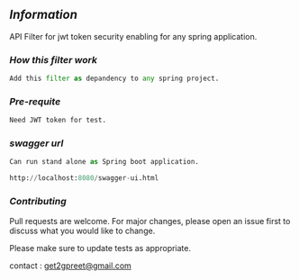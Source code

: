 ## _Information_

API Filter for jwt token security enabling for any spring application.

### _How this filter work_

```python
Add this filter as depandency to any spring project.
```
### _Pre-requite_

```bash
Need JWT token for test.
```

### _swagger url_

```python
Can run stand alone as Spring boot application.

http://localhost:8080/swagger-ui.html
```

### _Contributing_
Pull requests are welcome. For major changes, please open an issue first to discuss what you would like to change.

Please make sure to update tests as appropriate.

contact : get2gpreet@gmail.com

